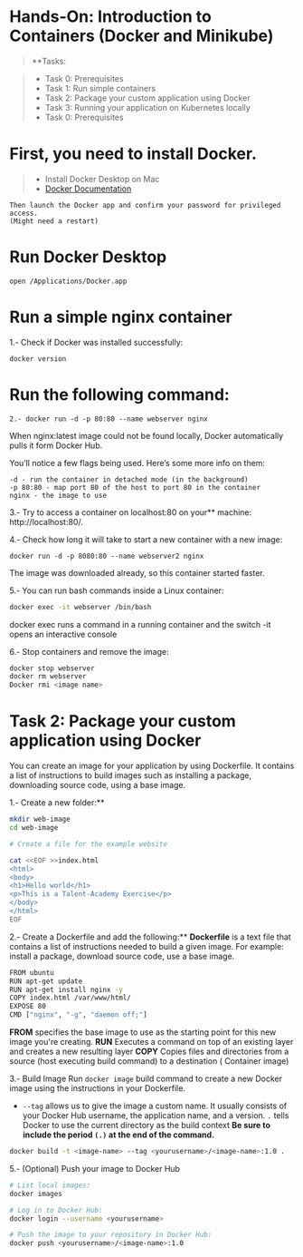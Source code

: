 # Hands-On: Introduction to Containers (Docker and Minikube)
> **Tasks:

> - Task 0: Prerequisites
> - Task 1: Run simple containers
> - Task 2: Package your custom application using Docker
> - Task 3: Running your application on Kubernetes locally
> - Task 0: Prerequisites

# First, you need to install Docker.

> - Install Docker Desktop on Mac
> - [Docker Documentation](https://docs.docker.com/desktop/mac/install/)
```
Then launch the Docker app and confirm your password for privileged access. 
(Might need a restart)
```

# Run Docker Desktop
```
open /Applications/Docker.app
```
# Run a simple nginx container

1.- Check if Docker was installed successfully:
```
docker version
```
# Run the following command:
```
2.- docker run -d -p 80:80 --name webserver nginx
```
When nginx:latest image could not be found locally, Docker automatically 
pulls it form Docker Hub.

You’ll notice a few flags being used. Here’s some more info on them:
```
-d - run the container in detached mode (in the background)
-p 80:80 - map port 80 of the host to port 80 in the container
nginx - the image to use
```
3.- Try to access a container on localhost:80 on your**
machine: http://localhost:80/.

4.- Check how long it will take to start a new container with a new image:
```
docker run -d -p 8080:80 --name webserver2 nginx
```
The image was downloaded already, so this container started faster.

5.- You can run bash commands inside a Linux container:
```sh
docker exec -it webserver /bin/bash
```
docker exec runs a command in a running container and the switch -it opens an 
interactive console

6.- Stop containers and remove the image:
```sh
docker stop webserver
docker rm webserver
Docker rmi <image name>
```

# Task 2: Package your custom application using Docker

You can create an image for your application by using Dockerfile. It contains a list of 
instructions to build images such as installing a package, downloading source code, using a base image.

1.- Create a new folder:**
```sh
mkdir web-image
cd web-image

# Create a file for the example website

cat <<EOF >>index.html
<html>
<body>
<h1>Hello world</h1>
<p>This is a Talent-Academy Exercise</p>
</body>
</html>
EOF
```

2.- Create a Dockerfile and add the following:**
**Dockerfile** is a text file that contains a list of instructions needed to build a 
given image. For example: install a package, download source code, use a base image.

```sh
FROM ubuntu
RUN apt-get update
RUN apt-get install nginx -y
COPY index.html /var/www/html/
EXPOSE 80
CMD ["nginx", "-g", "daemon off;"]
```

**FROM** specifies the base image to use as the starting point for this new image you're creating.
**RUN** Executes a command on top of an existing layer and creates a new resulting layer
**COPY** Copies files and directories from a source (host executing build command) to a destination (
Container image)

3.- Build Image
Run `docker image` build command to create a new Docker image using the instructions in your Dockerfile.

- `--tag` allows us to give the image a custom name. It usually consists of your Docker Hub username, 
the application name, and a version.
`.` tells Docker to use the current directory as the build context
**Be sure to include the period `(.)` at the end of the command.**

```sh
docker build -t <image-name> --tag <yourusername>/<image-name>:1.0 .
```

5.- (Optional) Push your image to Docker Hub
```sh
# List local images:
docker images

# Log in to Docker Hub:
docker login --username <yourusername>

# Push the image to your repository in Docker Hub:
docker push <yourusername>/<image-name>:1.0
```